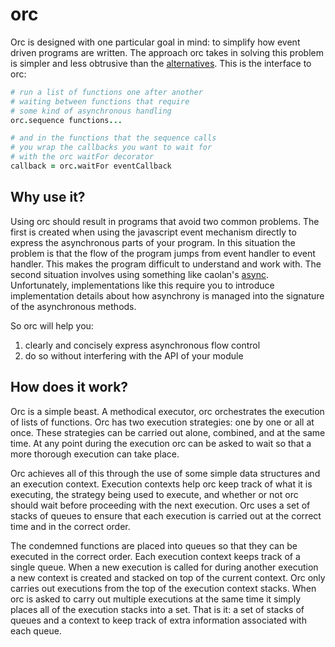 # orc

Orc is designed with one particular goal in mind: to simplify how event driven
programs are written. The approach orc takes in solving this problem is simpler
and less obtrusive than the [alternatives](https://github.com/caolan/async).
This is the interface to orc:

```coffeescript
# run a list of functions one after another
# waiting between functions that require
# some kind of asynchronous handling
orc.sequence functions...

# and in the functions that the sequence calls
# you wrap the callbacks you want to wait for
# with the orc waitFor decorator
callback = orc.waitFor eventCallback
```

## Why use it?

Using orc should result in programs that avoid two common problems. The first
is created when using the javascript event mechanism directly to express the
asynchronous parts of your program. In this situation the problem is that the
flow of the program jumps from event handler to event handler. This makes the
program difficult to understand and work with. The second situation involves
using something like caolan's [async](https://github.com/caolan/async).
Unfortunately, implementations like this require you to introduce implementation
details about how asynchrony is managed into the signature of the asynchronous
methods.

So orc will help you:

1. clearly and concisely express asynchronous flow control
2. do so without interfering with the API of your module

## How does it work?

Orc is a simple beast. A methodical executor, orc orchestrates the execution of
lists of functions. Orc has two execution strategies: one by one or all at once.
These strategies can be carried out alone, combined, and at the same time. At
any point during the execution orc can be asked to wait so that a more thorough
execution can take place.

Orc achieves all of this through the use of some simple data structures and an
execution context. Execution contexts help orc keep track of what it is
executing, the strategy being used to execute, and whether or not orc should
wait before proceeding with the next execution. Orc uses a set of stacks of
queues to ensure that each execution is carried out at the correct time and in
the correct order.

The condemned functions are placed into queues so that they can be executed in
the correct order. Each execution context keeps track of a single queue. When
a new execution is called for during another execution a new context is created
and stacked on top of the current context. Orc only carries out executions from
the top of the execution context stacks. When orc is asked to carry out multiple
executions at the same time it simply places all of the execution stacks into a
set. That is it: a set of stacks of queues and a context to keep track of extra
information associated with each queue.
